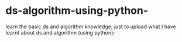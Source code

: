 # ds-algorithm-using-python-
learn the basic ds and algorithm knowledge;
just to upload what I have learnt about ds and algorithm (using python);
